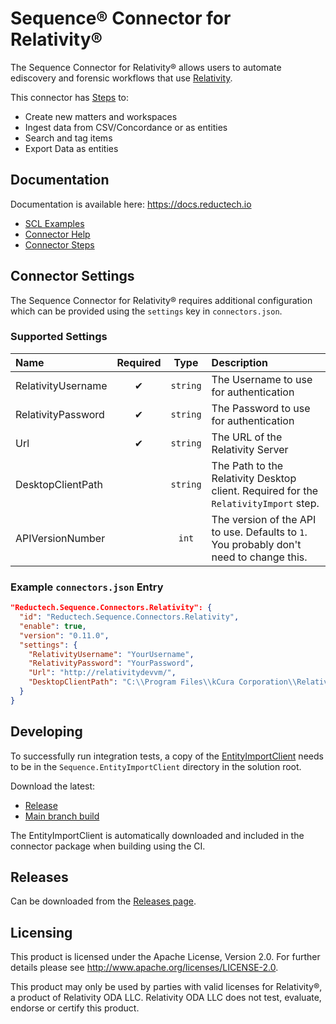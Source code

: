 # Sequence® Connector for Relativity®

The Sequence Connector for Relativity® allows users to automate ediscovery
and forensic workflows that use [Relativity](https://www.relativity.com/).

This connector has [Steps](https://docs.reductech.io/sequence/steps/relativity.html) to:

- Create new matters and workspaces
- Ingest data from CSV/Concordance or as entities
- Search and tag items
- Export Data as entities

## Documentation

Documentation is available here: https://docs.reductech.io

- [SCL Examples](https://docs.reductech.io/sequence/examples/relativity.html)
- [Connector Help](https://docs.reductech.io/sequence/connectors/relativity.html)
- [Connector Steps](https://docs.reductech.io/sequence/steps/Relativity.html)

## Connector Settings

The Sequence Connector for Relativity® requires additional configuration
which can be provided using the `settings` key in `connectors.json`.

### Supported Settings

| Name               | Required |   Type   | Description                                                                             |
| :----------------- | :------: | :------: | :-------------------------------------------------------------------------------------- |
| RelativityUsername |    ✔     | `string` | The Username to use for authentication                                                  |
| RelativityPassword |    ✔     | `string` | The Password to use for authentication                                                  |
| Url                |    ✔     | `string` | The URL of the Relativity Server                                                        |
| DesktopClientPath  |          | `string` | The Path to the Relativity Desktop client. Required for the `RelativityImport` step.    |
| APIVersionNumber   |          |  `int`   | The version of the API to use. Defaults to `1`. You probably don't need to change this. |

### Example `connectors.json` Entry

```json
"Reductech.Sequence.Connectors.Relativity": {
  "id": "Reductech.Sequence.Connectors.Relativity",
  "enable": true,
  "version": "0.11.0",
  "settings": {
    "RelativityUsername": "YourUsername",
    "RelativityPassword": "YourPassword",
    "Url": "http://relativitydevvm/",
    "DesktopClientPath": "C:\\Program Files\\kCura Corporation\\Relativity Desktop Client\\Relativity.Desktop.Client.exe",
  }
}
```

## Developing

To successfully run integration tests, a copy of the [EntityImportClient](https://gitlab.com/reductech/sequence/connectors/entityimportclient)
needs to be in the `Sequence.EntityImportClient` directory in the solution root.

Download the latest:

- [Release](https://gitlab.com/reductech/sequence/connectors/entityimportclient/-/releases)
- [Main branch build](https://gitlab.com/reductech/sequence/connectors/entityimportclient/-/jobs/artifacts/main/download?job=package+exe+dev)

The EntityImportClient is automatically downloaded and included in the connector
package when building using the CI.

## Releases

Can be downloaded from the [Releases page](https://gitlab.com/reductech/sequence/connectors/relativity/-/releases).

## Licensing

This product is licensed under the Apache License, Version 2.0.
For further details please see http://www.apache.org/licenses/LICENSE-2.0.

This product may only be used by parties with valid licenses for Relativity®, a product of Relativity ODA LLC.
Relativity ODA LLC does not test, evaluate, endorse or certify this product.
